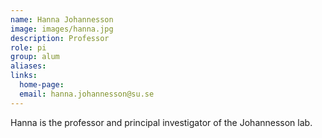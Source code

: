 ```yaml
---
name: Hanna Johannesson
image: images/hanna.jpg
description: Professor
role: pi
group: alum
aliases:
links:
  home-page:
  email: hanna.johannesson@su.se
---
```


Hanna is the professor and principal investigator of the Johannesson lab.
